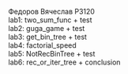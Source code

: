 Федоров Вячеслав
P3120<br>
lab1: two_sum_func + test<br>
lab2: guga_game + test<br>
lab3: get_bin_tree + test<br>
lab4: factorial_speed<br>
lab5: NotRecBinTree + test<br>
lab6: rec_or_iter_tree + conclusion<br>
